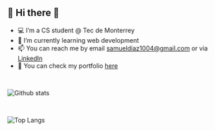 <!--
**samueldiaz1004/samueldiaz1004** is a ✨ _special_ ✨ repository because its `README.md` (this file) appears on your GitHub profile.

Here are some ideas to get you started:

- 🔭 I’m currently working on ...
- 🌱 I’m currently learning ...
- 👯 I’m looking to collaborate on ...
- 🤔 I’m looking for help with ...
- 💬 Ask me about ...
- 📫 How to reach me: ...
- 😄 Pronouns: ...
- ⚡ Fun fact: ...

For future reference
https://github.com/anuraghazra/github-readme-stats
-->
## 👋 Hi there 👋

- 💻 I’m a CS student @ Tec de Monterrey
- 🌱 I’m currently learning web development
- 📫 You can reach me by email samueldiaz1004@gmail.com or via [LinkedIn](https://www.linkedin.com/in/sadgo)
- 📖 You can check my portfolio [here](https://samueldiaz1004.github.io/MyPortfolio/)

<br>

![Github stats](https://github-readme-stats.vercel.app/api?username=samueldiaz1004&count_private=true&theme=radical)

<br>

![Top Langs](https://github-readme-stats.vercel.app/api/top-langs/?username=samueldiaz1004&layout=compact&hide=Jupyter%20Notebook&langs_count=10&theme=radical)
